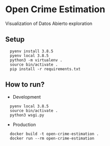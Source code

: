 # Open Crime Estimation
Visualization of Datos Abierto exploration

## Setup
```
  pyenv install 3.8.5
  pyenv local 3.8.5
  python3 -m virtualenv .
  source bin/activate .
  pip install -r requirements.txt
```

## How to run?
- Development
```
  pyenv local 3.8.5
  source bin/activate .
  python3 wsgi.py
```
- Production
```
  docker build -t open-crime-estimation .
  docker run --rm open-crime-estimation
```